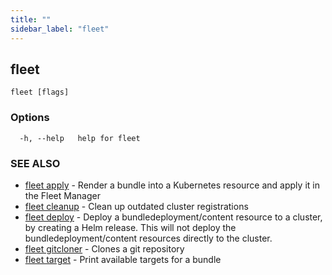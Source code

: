 ```yaml
---
title: ""
sidebar_label: "fleet"
---
```

## fleet



```
fleet [flags]
```

### Options

```
  -h, --help   help for fleet
```

### SEE ALSO

* [fleet apply](./fleet_apply)	 - Render a bundle into a Kubernetes resource and apply it in the Fleet Manager
* [fleet cleanup](./fleet_cleanup)	 - Clean up outdated cluster registrations
* [fleet deploy](./fleet_deploy)	 - Deploy a bundledeployment/content resource to a cluster, by creating a Helm release. This will not deploy the bundledeployment/content resources directly to the cluster.
* [fleet gitcloner](./fleet_gitcloner)	 - Clones a git repository
* [fleet target](./fleet_target)	 - Print available targets for a bundle


